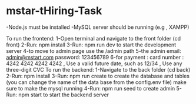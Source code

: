 # mstar-tHiring-Task
-Node.js must be installed
-MySQL server should be running (e.g , XAMPP)

To run the frontend:
1-Open terminal and navigate to the front folder (cd front)
2-Run: npm install
3-Run: npm run dev to start the development server
4-to move to admin page use the /admin path 
5-the admin email: admin@mstart.com password: 123456789
6-for payment : card number : 4242 4242 4242 4242 , Use a valid future date, such as 12/34 , Use any three-digit CVC
To run the backend:
1-Navigate to the back folder (cd back)
2-Run: npm install
3-Run: npm run create to create the database and tables (you can change the name of the data base from the config.env file) make sure to make the mysql running
4-Run: npm run seed to create admin 
5-Run: npm start to start the backend server